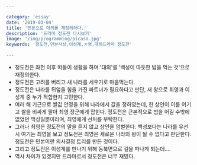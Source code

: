 ```yaml
---

category: 'essay'
date: '2019-03-04'
title: '민본으로 대의를 재정의하다.'
description: '드라마 정도전 다시보기'
image: '/img/programming/picaso.jpg'
keywords: '정도전,민본사상,이성계,ㅊ영,대하드라마 정도전'

---
```


- 정도전은 좌천 이후 떠돌이 생활을 하며 '대의'를 '백성이 따듯한 밥을 먹는 것'으로 재정의한다.
- 정도전은 고려를 버리고 새 나라를 세우기로 마음먹는다.
- 정도전은 나라를 뒤엎을 힘을 가진 파트너가 필요하다고 판단, 새 왕으로 최영과 이성계 중 누가 적합한지 고민한다.
- 여러 해 기근으로 쌀값 안정을 위해 나라에서 값을 정하였는데, 한 상인이 이를 어기고 쌀을 비싸게 팔아 최영 장군에게 잡힌다. 정도전은 근본적으로 법을 어길 수밖에 없었던 백성일뿐이라며, 최영에게 선처를 부탁한다. 
- 그러나 최영은 정도전의 말을 듣지 않고 상인을 엄벌한다. 백성보다는 나라를 우선시 여기는 최영을 보고 정도전은 최영은 새로운 나라의 왕이 될 수 없다고 판단한다. 정도전은 민본이란 의사결정 트리를 만든 것이다.
- 그리고 정도전은 이성계를 만나기 위해 동북면으로 길을 떠나게 되는데....
- 역사 차이가 있겠지만 드라마로서 정도전은 너무 재밌다.